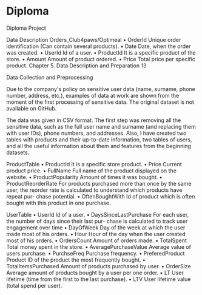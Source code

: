 # Diploma
Diploma Project

Data Description
Orders_Club4paws/Optimeal
• OrderId Unique order identification (Can contain several products).
• Date Date, when the order was created.
• UserId Id of a user.
• ProductId It is a specific product of the store.
• Amount Amount of product ordered.
• Price Total price per specific product.
Chapter 5. Data Description and Preparation 13

Data Collection and Preprocessing

Due to the company's policy on sensitive user data (name, surname, phone number, address, etc.), examples of data at work are shown from the moment of the first processing of sensitive data. The original dataset is not available on GitHub.

The data was given in CSV format. The first step was removing all the sensitive data,
such as the full user name and surname (and replacing them with user IDs), phone
numbers, and addresses.
Also, I have created two tables with products and their up-to-date information,
two tables of users, and all the useful information about them and features from the
beginning datasets.

ProductTable
• ProductId It is a specific store product.
• Price Current product price.
• FullName Full name of the product displayed on the website.
• ProductPopularity Amount of times it was bought.
• ProductReorderRate For products purchased more than once by the same user,
the reorder rate is calculated to understand which products have repeat pur-
chase potential.
• OftenBoughtWith Id of product which is often bought with this product in one
purchase.

UserTable
• UserId Id of a user.
• DaysSinceLastPurchase For each user, the number of days since their last pur-
chase is calculated to track user engagement over time
• DayOfWeek Day of the week at which the user made most of his orders.
• Hour Hour of the day when the user created most of his orders.
• OrdersCount Amount of orders made.
• TotalSpent Total money spent in the store.
• AveragePurchaseValue Average value of users purchase.
• PurchseFreq Purchase frequency.
• PreferedProduct Product ID of the product the most frequently bought.
• TotalItemsPurchased Amount of products purchased by user.
• OrderSize Average amount of products bought by a user per one order.
• LT User lifetime (time from the first to the last purchase).
• LTV User lifetime value (total spend per user).
